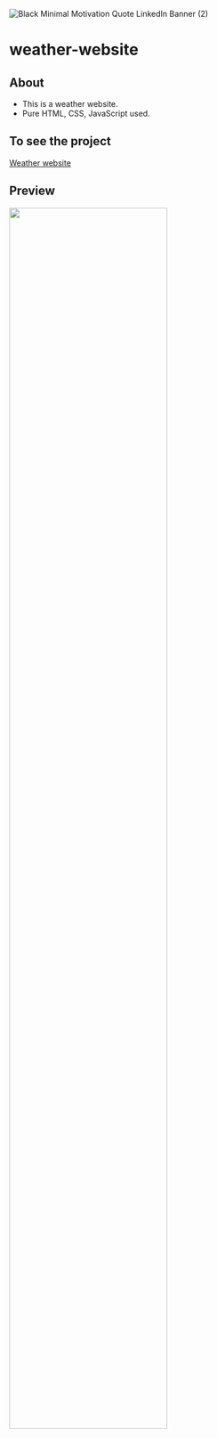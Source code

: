 ![Black Minimal Motivation Quote LinkedIn Banner (2)](https://user-images.githubusercontent.com/90236635/232291203-4d6bed99-30e5-4837-96b6-98bbbef053d3.png)

# weather-website

## About
 - This is a weather website.
 -  Pure HTML, CSS, JavaScript used.
 
 ## To see the project
[Weather website](https://simple-weather-website.netlify.app/)

## Preview

<img src="https://user-images.githubusercontent.com/90236635/178144287-2d0c35f4-0b40-4b2c-bdfe-d874777eb87b.png" width="75%">
